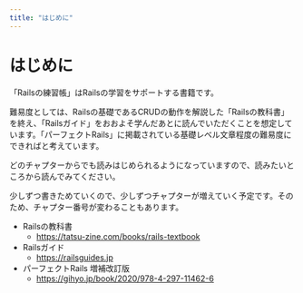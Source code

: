 ```yaml
---
title: "はじめに"
---
```


# はじめに

「Railsの練習帳」はRailsの学習をサポートする書籍です。

難易度としては、Railsの基礎であるCRUDの動作を解説した「Railsの教科書」を終え、「Railsガイド」をおおよそ学んだあとに読んでいただくことを想定しています。「パーフェクトRails」に掲載されている基礎レベル文章程度の難易度にできればと考えています。

どのチャプターからでも読みはじめられるようになっていますので、読みたいところから読んでみてください。

少しずつ書きためていくので、少しずつチャプターが増えていく予定です。そのため、チャプター番号が変わることもあります。

- Railsの教科書
  - https://tatsu-zine.com/books/rails-textbook
- Railsガイド
  - https://railsguides.jp
- パーフェクトRails 増補改訂版
  - https://gihyo.jp/book/2020/978-4-297-11462-6
